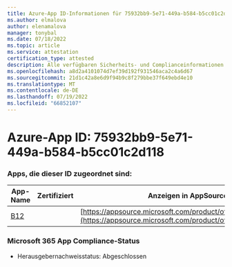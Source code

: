 ```yaml
---
title: Azure-App ID-Informationen für 75932bb9-5e71-449a-b584-b5cc01c2d118
ms.author: elmalova
author: elenamalova
manager: tonybal
ms.date: 07/18/2022
ms.topic: article
ms.service: attestation
certification_type: attested
description: Alle verfügbaren Sicherheits- und Complianceinformationen für 75932bb9-5e71-449a-b584-b5cc01c2d118.
ms.openlocfilehash: a8d2a4101074d7ef39d192f931546aca2c4a6d67
ms.sourcegitcommit: 21d1c42a8e6d9f94b9c8f279bbe37f649ebd4e10
ms.translationtype: MT
ms.contentlocale: de-DE
ms.lasthandoff: 07/19/2022
ms.locfileid: "66852107"
---
```

# <a name="azure-app-id-75932bb9-5e71-449a-b584-b5cc01c2d118"></a>Azure-App ID: 75932bb9-5e71-449a-b584-b5cc01c2d118


### <a name="apps-associated-with-this-id"></a>Apps, die dieser ID zugeordnet sind:
| **App-Name** | **Zertifiziert** | **Anzeigen in AppSource** |
|--------------|---------------|-----------------------|
| [B12](../forward/WA200004073.md) |  | [https://appsource.microsoft.com/product/office/WA200004073](https://appsource.microsoft.com/product/office/WA200004073) |

### <a name="microsoft-365-app-compliance-status"></a>Microsoft 365 App Compliance-Status
- Herausgebernachweisstatus: Abgeschlossen
